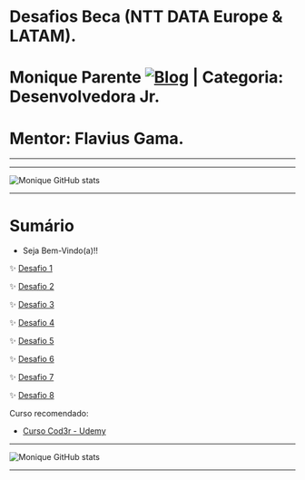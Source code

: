 # Desafios Beca (NTT DATA Europe & LATAM).
# Monique Parente [![Blog](https://img.shields.io/badge/LinkedIn-0077B5?style=for-the-badge&logo=linkedin&logoColor=white)](https://www.linkedin.com/in/monique13/) | Categoria: Desenvolvedora Jr. 
# Mentor: Flavius Gama.

______________________________________________________________________________________________________________________________________________________________________________

______________________________________________________________________________________________________________________________________________________________________________

![Monique GitHub stats](https://github-readme-stats.vercel.app/api?username=MoniqueParente&show_icons=true&theme=radical)
______________________________________________________________________________________________________________________________________________________________________________
# Sumário

* Seja Bem-Vindo(a)!!

✨ [Desafio 1](https://github.com/MoniqueParente/DesafiosBecaMoniqueParente/blob/features-modificacao/README.md)<br/>

✨ [Desafio 2](https://github.com/MoniqueParente/DesafiosBecaMoniqueParente/blob/feature-desafio2/README.md)<br/>

✨ [Desafio 3](https://github.com/MoniqueParente/DesafiosBecaMoniqueParente/blob/feature-desafio3/README.md)<br/>

✨ [Desafio 4](https://github.com/MoniqueParente/DesafiosBecaMoniqueParente/blob/feature-desafio4/README.md)<br/>

✨ [Desafio 5](https://github.com/MoniqueParente/DesafiosBecaMoniqueParente/blob/feature-desafio5/README.md)<br/>

✨ [Desafio 6](https://github.com/MoniqueParente/DesafiosBecaMoniqueParente/blob/feature-desafio6/README.md)<br/>

✨ [Desafio 7](https://github.com/MoniqueParente/DesafiosBecaMoniqueParente/blob/feature-desafio7/README.md)<br/>

✨ [Desafio 8](https://github.com/MoniqueParente/DesafiosBecaMoniqueParente/blob/feature-desafio8/README.md)<br/>



Curso recomendado: 

- [Curso Cod3r - Udemy](https://nttdatalearn.udemy.com/course/fundamentos-de-programacao-com-java/learn/lecture/5740792#announcements)<br/>

______________________________________________________________________________________________________________________________________________________________________________

 
 
 



![Monique GitHub stats](https://github-readme-stats.vercel.app/api?username=MoniqueParente&show_icons=true&theme=radical)
______________________________________________________________________________________________________________________________________________________________________________
